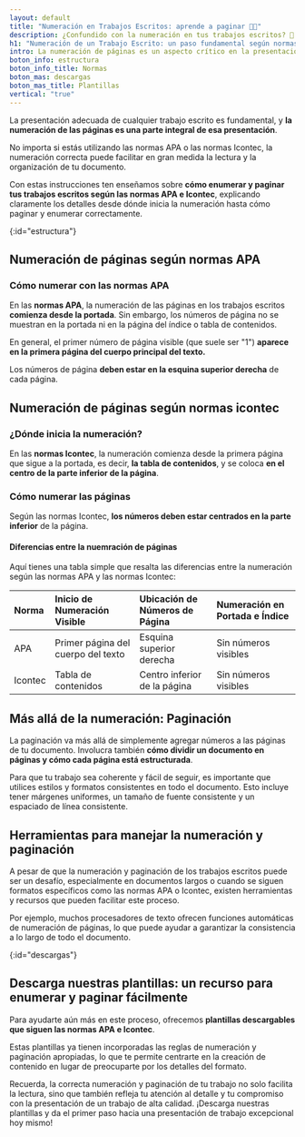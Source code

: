 ```yaml
---
layout: default
title: "Numeración en Trabajos Escritos: aprende a paginar 📖✅"
description: ¿Confundido con la numeración en tus trabajos escritos? 🤔 Dale un aspecto profesional a tus trabajos con cada página! 📚 Comienza a numerar como un experto!
h1: "Numeración de un Trabajo Escrito: un paso fundamental según normas APA e Icontec"
intro: La numeración de páginas es un aspecto crítico en la presentación de trabajos escritos. Puede parecer simple, pero es vital para la legibilidad y organización de tu documento.
boton_info: estructura
boton_info_title: Normas
boton_mas: descargas
boton_mas_title: Plantillas
vertical: "true"
---
```

La presentación adecuada de cualquier trabajo escrito es fundamental, y **la numeración de las páginas es una parte integral de esa presentación**.

No importa si estás utilizando las normas APA o las normas Icontec, la numeración correcta puede facilitar en gran medida la lectura y la organización de tu documento.

Con estas instrucciones ten enseñamos sobre **cómo enumerar y paginar tus trabajos escritos según las normas APA e Icontec**, explicando claramente los detalles desde dónde inicia la numeración hasta cómo paginar y enumerar correctamente.
<!-- Anclaje para que la barra fijada no cubra el siguiente subtítulo -->
{:id="estructura"}

## Numeración de páginas según normas APA

### Cómo numerar con las normas APA

En las **normas APA**, la numeración de las páginas en los trabajos escritos **comienza desde la portada**. Sin embargo, los números de página no se muestran en la portada ni en la página del índice o tabla de contenidos.

 En general, el primer número de página visible (que suele ser "1") **aparece en la primera página del cuerpo principal del texto.**

Los números de página **deben estar en la esquina superior derecha** de cada página.

## Numeración de páginas según normas icontec

### ¿Dónde inicia la numeración?

En las **normas Icontec**, la numeración comienza desde la primera página que sigue a la portada, es decir, **la tabla de contenidos**, y se coloca **en el centro de la parte inferior de la página**.

### Cómo numerar las páginas

Según las normas Icontec, **los números deben estar centrados en la parte inferior** de la página.

#### Diferencias entre la nuemración de páginas

Aquí tienes una tabla simple que resalta las diferencias entre la numeración según las normas APA y las normas Icontec:

| Norma   | Inicio de Numeración Visible       | Ubicación de Números de Página | Numeración en Portada e Índice |
| :------ | :--------------------------------- | :----------------------------- | :----------------------------- |
| APA     | Primer página del cuerpo del texto | Esquina superior derecha       | Sin números visibles           |
| Icontec | Tabla de contenidos                | Centro inferior de la página   | Sin números visibles           |

## Más allá de la numeración: Paginación

La paginación va más allá de simplemente agregar números a las páginas de tu documento. Involucra también **cómo dividir un documento en páginas y cómo cada página está estructurada**.

Para que tu trabajo sea coherente y fácil de seguir, es importante que utilices estilos y formatos consistentes en todo el documento. Esto incluye tener márgenes uniformes, un tamaño de fuente consistente y un espaciado de línea consistente.

## Herramientas para manejar la numeración y paginación

A pesar de que la numeración y paginación de los trabajos escritos puede ser un desafío, especialmente en documentos largos o cuando se siguen formatos específicos como las normas APA o Icontec, existen herramientas y recursos que pueden facilitar este proceso.

Por ejemplo, muchos procesadores de texto ofrecen funciones automáticas de numeración de páginas, lo que puede ayudar a garantizar la consistencia a lo largo de todo el documento.
<!-- Anclaje para que la barra fijada no cubra el siguiente subtítulo -->
{:id="descargas"}

## Descarga nuestras plantillas: un recurso para enumerar y paginar fácilmente

Para ayudarte aún más en este proceso, ofrecemos **plantillas descargables que siguen las normas APA e Icontec**.

Estas plantillas ya tienen incorporadas las reglas de numeración y paginación apropiadas, lo que te permite centrarte en la creación de contenido en lugar de preocuparte por los detalles del formato.

Recuerda, la correcta numeración y paginación de tu trabajo no solo facilita la lectura, sino que también refleja tu atención al detalle y tu compromiso con la presentación de un trabajo de alta calidad. ¡Descarga nuestras plantillas y da el primer paso hacia una presentación de trabajo excepcional hoy mismo!
